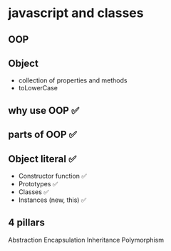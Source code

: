 # javascript and classes

## OOP

## Object

- collection of properties and methods
- toLowerCase

## why use OOP ✅

## parts of OOP ✅

## Object literal ✅

- Constructor function ✅
- Prototypes ✅
- Classes ✅
- Instances (new, this) ✅

## 4 pillars

Abstraction
Encapsulation
Inheritance
Polymorphism
